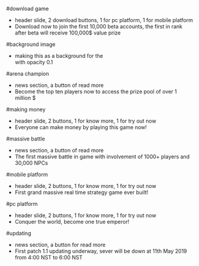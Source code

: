 #download game
 - header slide, 2 download buttons, 1 for pc platform, 1 for mobile platform
 - Download now to join the first 10,000 beta accounts, the first in rank after beta will receive 100,000$ value prize
 
#background image
 - making this as a background for the <section> with opacity 0.1
 
#arena champion
 - news section, a button of read more
 - Become the top ten players now to access the prize pool of over 1 million $
 
#making money
 - header slide, 2 buttons, 1 for know more, 1 for try out now
 - Everyone can make money by playing this game now!
 
#massive battle
 - news section, a button of read more
 - The first massive battle in game with involvement of 1000+ players and 30,000 NPCs
 
#mobile platform
 - header slide, 2 buttons, 1 for know more, 1 for try out now
 - First grand massive real time strategy game ever built!
 
#pc platform
 - header slide, 2 buttons, 1 for know more, 1 for try out now
 - Conquer the world, become one true emperor!
 
#updating
 - news section, a button for read more
 - First patch 1.1 updating underway, sever will be down at 11th May 2019 from 4:00 NST to 6:00 NST

